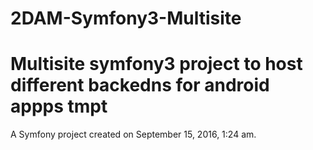2DAM-Symfony3-Multisite
=======================
Multisite symfony3 project to host different backedns for android appps
tmpt
====

A Symfony project created on September 15, 2016, 1:24 am.
